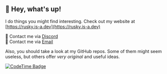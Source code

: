 ## 👋 Hey, what's up!

I do things you might find interesting. Check out my website at [https://rusky.is-a.dev](https://rusky.is-a.dev)

💬 Contact me via [Discord](https://discord.com/users/969507085316399154)  
📮 Contact me via [Email](mailto:iamayaanalee@gmail.com)

Also, you should take a look at my GitHub repos. Some of them might seem useless, but others offer *very original* and useful ideas.

[![CodeTime Badge](https://img.shields.io/endpoint?style=for-the-badge&color=222&url=https%3A%2F%2Fapi.codetime.dev%2Fshield%3Fid%3D18018%26project%3D%26in=0)](https://codetime.dev)

